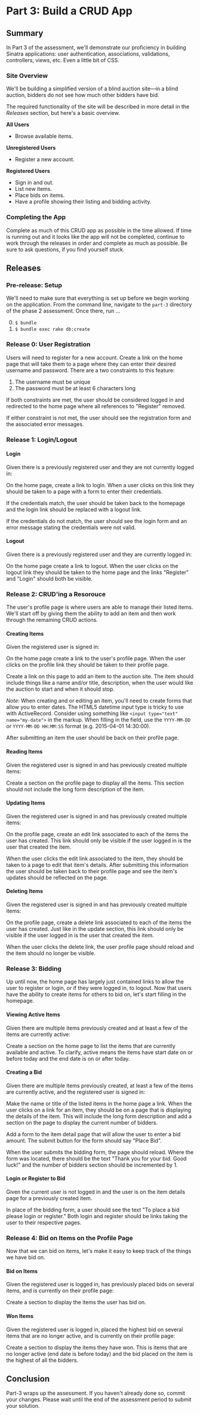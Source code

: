 # Part 3: Build a CRUD App

## Summary
In Part 3 of the assessment, we'll demonstrate our proficiency in building Sinatra applications: user authentication, associations, validations, controllers, views, etc. Even a little bit of CSS.

### Site Overview
We'll be building a simplified version of a blind auction site—in a blind auction, bidders do not see how much other bidders have bid.

The required functionality of the site will be described in more detail in the *Releases* section, but here's a basic overview.

**All Users**
- Browse available items.

**Unregistered Users**
- Register a new account.

**Registered Users**
- Sign in and out.
- List new items.
- Place bids on items.
- Have a profile showing their listing and bidding activity.

### Completing the App
Complete as much of this CRUD app as possible in the time allowed.  If time is running out and it looks like the app will not be completed, continue to work through the releases in order and complete as much as possible. Be sure to ask questions, if you find yourself stuck.

## Releases
### Pre-release:  Setup
We'll need to make sure that everything is set up before we begin working on the application.  From the command line, navigate to the `part-3` directory of the phase 2 assessment.  Once there, run ...

0. `$ bundle`
0. `$ bundle exec rake db:create`

### Release 0: User Registration
Users will need to register for a new account. Create a link on the home page that will take them to a page where they can enter their desired username and password. There are a two constraints to this feature:

1. The username must be unique
1. The password must be at least 6 characters long

If both constraints are met, the user should be considered logged in and redirected to the home page where all references to "Register" removed.

If either constraint is not met, the user should see the registration form and the associated error messages.

### Release 1: Login/Logout
#### Login
Given there is a previously registered user and they are not currently logged in:

On the home page, create a link to login.
When a user clicks on this link they should be taken to a page with a form to enter their credentials.

If the credentials match, the user should be taken back to the homepage and the login link should be replaced with a logout link.

If the credentials do not match, the user should see the login form and an error message stating the credentials were not valid.

#### Logout
Given there is a previously registered user and they are currently logged in:

On the home page create a link to logout.
When the user clicks on the logout link they should be taken to the home page and the links "Register" and "Login" should both be visible.

### Release 2: CRUD'ing a Resorouce
The user's profile page is where users are able to manage their listed items. We'll start off by giving them the ability to add an item and then work through the remaining CRUD actions.

#### Creating Items
Given the registered user is signed in:

On the home page create a link to the user's profile page.
When the user clicks on the profile link they should be taken to their profile page.

Create a link on this page to add an item to the auction site. The item should include things like a name and/or title, description, when the user would like the auction to start and when it should stop.

  *Note*: When creating and or editing an item, you'll need to create forms that allow you to enter dates. The HTML5 datetime input type is tricky to use with ActiveRecord. Consider using something like `<input type="text" name="my-date">` in the markup. When filling in the field, use the `YYYY-MM-DD` or `YYYY-MM-DD HH:MM:SS` format (e.g. 2015-04-01 14:30:00).

After submitting an item the user should be back on their profile page.

#### Reading Items
Given the registered user is signed in and has previously created multiple items:

Create a section on the profile page to display all the items. This section should not include the long form description of the item.

#### Updating Items
Given the registered user is signed in and has previously created multiple items:

On the profile page, create an edit link associated to each of the items the user has created. This link should only be visible if the user logged in is the user that created the item.

When the user clicks the edit link associated to the item, they should be taken to a page to edit that item's details. After submitting this information the user should be taken back to their profile page and see the item's updates should be reflected on the page.

#### Deleting Items
Given the registered user is signed in and has previously created multiple items:

On the profile page, create a delete link associated to each of the items the user has created. Just like in the update section, this link should only be visible if the user logged in is the user that created the item.

When the user clicks the delete link, the user profile page should reload and the item should no longer be visible.

### Release 3: Bidding
Up until now, the home page has largely just contained links to allow the user to register or login, or if they were logged in, to logout. Now that users have the ability to create items for others to bid on, let's start filling in the homepage.

#### Viewing Active Items
Given there are multiple items previously created and at least a few of the items are currently active:

Create a section on the home page to list the items that are currently available and active. To clarify, active means the items have start date on or before today and the end date is on or after today.

#### Creating a Bid
Given there are multiple items previously created, at least a few of the items are currently active, and the registered user is signed in:

Make the name or title of the listed items in the home page a link. When the user clicks on a link for an item, they should be on a page that is displaying the details of the item. This will include the long form description and add a section on the page to display the current number of bidders.

Add a form to the item detail page that will allow the user to enter a bid amount. The submit button for the form should say "Place Bid".

When the user submits the bidding form, the page should reload. Where the form was located, there should be the text "Thank you for your bid. Good luck!" and the number of bidders section should be incremented by 1.

#### Login or Register to Bid
Given the current user is not logged in and the user is on the item details page for a previously created item.

In place of the bidding form, a user should see the text "To place a bid please login or register." Both login and register should be links taking the user to their respective pages.

### Release 4: Bid on Items on the Profile Page
Now that we can bid on items, let's make it easy to keep track of the things we have bid on.

#### Bid on Items
Given the registered user is logged in, has previously placed bids on several items, and is currently on their profile page:

Create a section to display the items the user has bid on.

#### Won Items
Given the registered user is logged in, placed the highest bid on several items that are no longer active, and is currently on their profile page:

Create a section to display the items they have won. This is items that are no longer active (end date is before today) and the bid placed on the item is the highest of all the bidders.

## Conclusion
Part-3 wraps up the assessment.  If you haven't already done so, commit your changes.  Please wait until the end of the assessment period to submit your solution.
